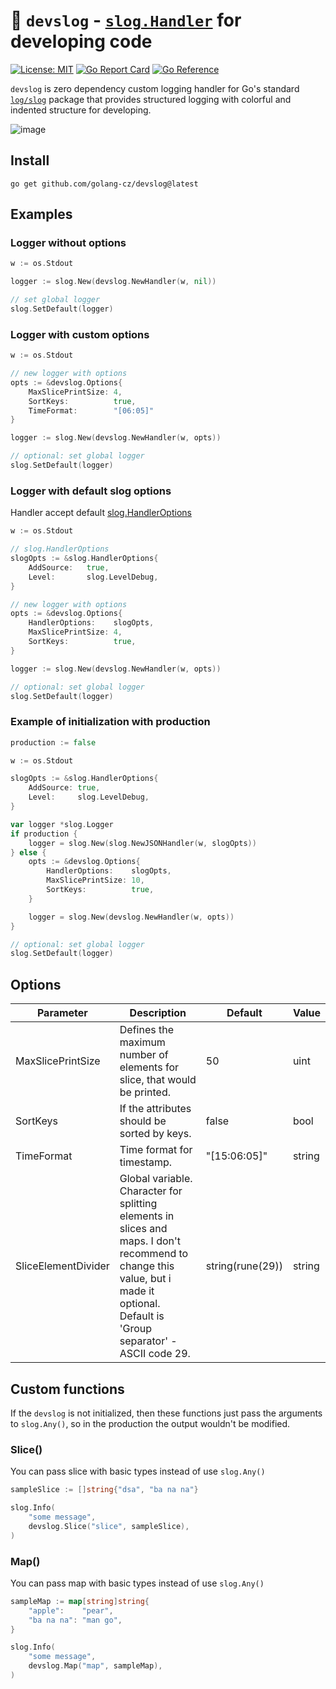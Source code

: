 # 🧻 `devslog` - [`slog.Handler`](https://pkg.go.dev/log/slog#Handler) for developing code
 [![License: MIT](https://img.shields.io/badge/License-MIT-yellow.svg)](https://github.com/golang-cz/devslog/blob/master/LICENSE)
 [![Go Report Card](https://goreportcard.com/badge/github.com/golang-cz/devslog)](https://goreportcard.com/report/github.com/golang-cz/devslog)
 [![Go Reference](https://pkg.go.dev/badge/github.com/golang-cz/devslog.svg)](https://pkg.go.dev/github.com/golang-cz/devslog)

`devslog` is zero dependency custom logging handler for Go's standard [`log/slog`](https://pkg.go.dev/log/slog) package that provides structured logging with colorful and indented structure for developing.

![image](https://github.com/golang-cz/devslog/assets/17728576/5cbc6b43-76b0-4f05-9fb4-3595a63b6efc)


## Install
```
go get github.com/golang-cz/devslog@latest
```

## Examples
### Logger without options
```go
w := os.Stdout

logger := slog.New(devslog.NewHandler(w, nil))

// set global logger
slog.SetDefault(logger)
```

### Logger with custom options
```go
w := os.Stdout

// new logger with options
opts := &devslog.Options{
	MaxSlicePrintSize: 4,
	SortKeys:          true,
	TimeFormat:        "[06:05]"
}

logger := slog.New(devslog.NewHandler(w, opts))

// optional: set global logger
slog.SetDefault(logger)
```

### Logger with default slog options
Handler accept default [slog.HandlerOptions](https://pkg.go.dev/golang.org/x/exp/slog#HandlerOptions)
```go
w := os.Stdout

// slog.HandlerOptions
slogOpts := &slog.HandlerOptions{
	AddSource:   true,
	Level:       slog.LevelDebug,
}

// new logger with options
opts := &devslog.Options{
	HandlerOptions:    slogOpts,
	MaxSlicePrintSize: 4,
	SortKeys:          true,
}

logger := slog.New(devslog.NewHandler(w, opts))

// optional: set global logger
slog.SetDefault(logger)
```

### Example of initialization with production
```go
production := false

w := os.Stdout

slogOpts := &slog.HandlerOptions{
	AddSource: true,
	Level:     slog.LevelDebug,
}

var logger *slog.Logger
if production {
	logger = slog.New(slog.NewJSONHandler(w, slogOpts))
} else {
	opts := &devslog.Options{
		HandlerOptions:    slogOpts,
		MaxSlicePrintSize: 10,
		SortKeys:          true,
	}

	logger = slog.New(devslog.NewHandler(w, opts))
}

// optional: set global logger
slog.SetDefault(logger)
```

## Options
| Parameter           | Description                                                                                                                                                                         | Default          | Value  |
|---------------------|-------------------------------------------------------------------------------------------------------------------------------------------------------------------------------------|------------------|--------|
| MaxSlicePrintSize   | Defines the maximum number of elements for slice, that would be printed.                                                                                                            | 50               | uint   |
| SortKeys            | If the attributes should be sorted by keys.                                                                                                                                         | false            | bool   |
| TimeFormat          | Time format for timestamp.                                                                                                                                                          | "[15:06:05]"     | string |
| SliceElementDivider | Global variable. Character for splitting elements in slices and maps. I don't recommend to change this value, but i made it optional. Default is 'Group separator' - ASCII code 29. | string(rune(29)) | string |

## Custom functions
If the `devslog` is not initialized, then these functions just pass the arguments to `slog.Any()`, so in the production the output wouldn't be modified.

### Slice()
You can pass slice with basic types instead of use `slog.Any()`
```go
sampleSlice := []string{"dsa", "ba na na"}

slog.Info(
	"some message",
	devslog.Slice("slice", sampleSlice),
)
```

### Map()
You can pass map with basic types instead of use `slog.Any()`
```go
sampleMap := map[string]string{
	"apple":    "pear",
	"ba na na": "man go",
}

slog.Info(
	"some message",
	devslog.Map("map", sampleMap),
)
```
